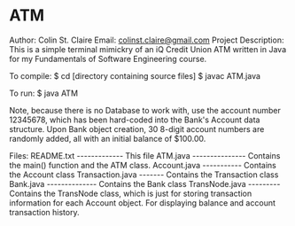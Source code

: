 # ATM
Author: Colin St. Claire
Email: colinst.claire@gmail.com
Project Description: This is a simple terminal mimickry of an iQ Credit Union ATM written in Java for my Fundamentals of Software Engineering course.

To compile:
$ cd [directory containing source files]
$ javac ATM.java

To run:
$ java ATM

Note, because there is no Database to work with, use the account number 12345678, which has been hard-coded into the Bank's Account data structure. Upon Bank object creation, 30 8-digit account numbers are randomly added, all with an initial balance of $100.00.

Files:
README.txt ------------- This file
ATM.java --------------- Contains the main() function and the ATM class.
Account.java ----------- Contains the Account class
Transaction.java ------- Contains the Transaction class
Bank.java -------------- Contains the Bank class
TransNode.java --------- Contains the TransNode class, which is just for storing transaction information for each Account object. For displaying balance and account transaction history.
